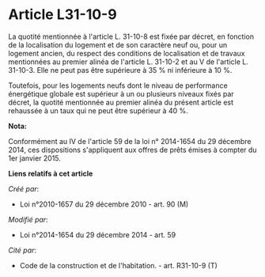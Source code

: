 # Article L31-10-9

La quotité mentionnée à l'article L. 31-10-8 est fixée par décret, en fonction de la localisation du logement et de son
caractère neuf ou, pour un logement ancien, du respect des conditions de localisation et de travaux mentionnées au premier
alinéa de l'article L. 31-10-2 et au V de l'article L. 31-10-3. Elle ne peut pas être supérieure à 35 % ni inférieure à 10
%. 

Toutefois, pour les logements neufs dont le niveau de performance énergétique globale est supérieur à un ou plusieurs niveaux
fixés par décret, la quotité mentionnée au premier alinéa du présent article est rehaussée à un taux qui ne peut être
supérieur à 40 %.

**Nota:**

Conformément au IV de l'article 59 de la loi n° 2014-1654 du 29 décembre 2014, ces dispositions s'appliquent aux offres de
prêts émises à compter du 1er janvier 2015.

**Liens relatifs à cet article**

_Créé par_:

  - Loi n°2010-1657 du 29 décembre 2010 - art. 90 (M)

_Modifié par_:

  - Loi n°2014-1654 du 29 décembre 2014 - art. 59

_Cité par_:

  - Code de la construction et de l'habitation. - art. R31-10-9 (T)
